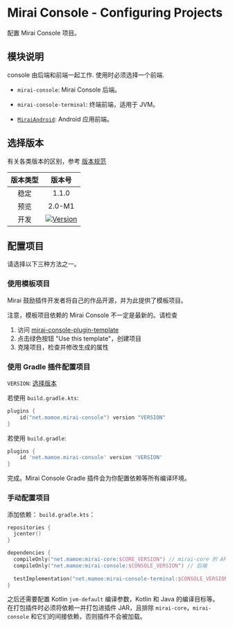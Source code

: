 # Mirai Console - Configuring Projects

配置 Mirai Console 项目。

## 模块说明

console 由后端和前端一起工作. 使用时必须选择一个前端.

- `mirai-console`: Mirai Console 后端。

- `mirai-console-terminal`: 终端前端，适用于 JVM。
- [`MiraiAndroid`](https://github.com/mzdluo123/MiraiAndroid): Android 应用前端。

## 选择版本

有关各类版本的区别，参考 [版本规范](Appendix.md#版本规范)

[Version]: https://api.bintray.com/packages/him188moe/mirai/mirai-console/images/download.svg?
[Bintray Download]: https://bintray.com/him188moe/mirai/mirai-console/

| 版本类型 |             版本号              |
|:------:|:------------------------------:|
|  稳定   |             1.1.0              |
|  预览   |             2.0-M1             |
|  开发   | [![Version]][Bintray Download] |

## 配置项目

请选择以下三种方法之一。

### 使用模板项目

Mirai 鼓励插件开发者将自己的作品开源，并为此提供了模板项目。

注意，模板项目依赖的 Mirai Console 不一定是最新的。请检查

1. 访问 [mirai-console-plugin-template](https://github.com/project-mirai/mirai-console-plugin-template)
2. 点击绿色按钮 "Use this template"，创建项目
3. 克隆项目，检查并修改生成的属性

### 使用 Gradle 插件配置项目

`VERSION`: [选择版本](#选择版本)

若使用 `build.gradle.kts`:
```kotlin
plugins {
    id("net.mamoe.mirai-console") version "VERSION"
}
```

若使用 `build.gradle`:
```groovy
plugins {
    id 'net.mamoe.mirai-console' version 'VERSION'
}
```

完成。Mirai Console Gradle 插件会为你配置依赖等所有编译环境。

### 手动配置项目

添加依赖：
`build.gradle.kts`：
```kotlin
repositories {
  jcenter()
}

dependencies {
  compileOnly("net.mamoe:mirai-core:$CORE_VERSION") // mirai-core 的 API
  compileOnly("net.mamoe:mirai-console:$CONSOLE_VERSION") // 后端
  
  testImplementation("net.mamoe:mirai-console-terminal:$CONSOLE_VERSION") // 前端, 用于启动测试
}
```

之后还需要配置 Kotlin `jvm-default` 编译参数，Kotlin 和 Java 的编译目标等。  
在打包插件时必须将依赖一并打包进插件 JAR，且排除 `mirai-core`，`mirai-console` 和它们的间接依赖，否则插件不会被加载。
